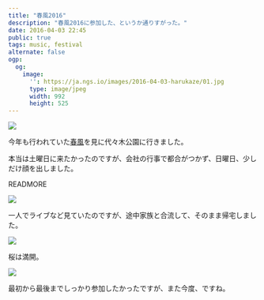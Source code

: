 ```yaml
---
title: "春風2016"
description: "春風2016に参加した、というか通りすがった。"
date: 2016-04-03 22:45
public: true
tags: music, festival
alternate: false
ogp:
  og:
    image:
      '': https://ja.ngs.io/images/2016-04-03-harukaze/01.jpg
      type: image/jpeg
      width: 992
      height: 525
---
```


![](2016-04-03-harukaze/01.jpg)

今年も行われていた[春風]を見に代々木公園に行きました。

本当は土曜日に来たかったのですが、会社の行事で都合がつかず、日曜日、少しだけ顔を出しました。

READMORE

![](2016-04-03-harukaze/02.jpg)

一人でライブなど見ていたのですが、途中家族と合流して、そのまま帰宅しました。

![](2016-04-03-harukaze/03.jpg)

桜は満開。

![](2016-04-03-harukaze/04.jpg)

最初から最後までしっかり参加したかったですが、また今度、ですね。

[春風]: http://harukaze.asia/2016/
